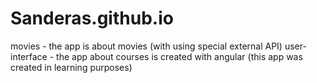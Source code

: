# Sanderas.github.io

movies - the app is about movies (with using special external API)
user-interface - the app about courses is created with angular (this app was created in learning purposes)
